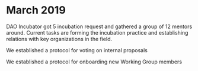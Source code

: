 # March 2019

DAO Incubator got 5 incubation request and gathered a group of 12 mentors around. Current tasks are forming the incubation practice and establishing relations with key organizations in the field.‌

We established a protocol for voting on internal proposals

We established a protocol for onboarding new Working Group members

